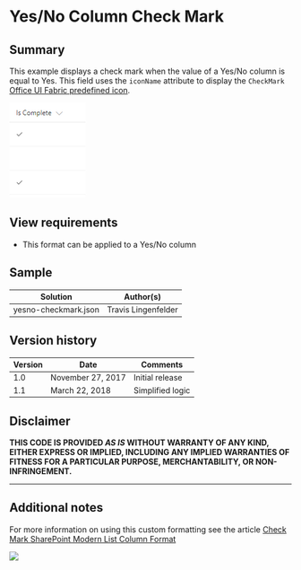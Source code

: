 # Yes/No Column Check Mark

## Summary
This example displays a check mark when the value of a Yes/No column is equal to Yes. This field uses the `iconName` attribute to display the `CheckMark` [Office UI Fabric predefined icon](https://developer.microsoft.com/en-us/fabric#/styles/icons).

![screenshot of the sample](./screenshot.png)

## View requirements
- This format can be applied to a Yes/No column

## Sample

Solution|Author(s)
--------|---------
yesno-checkmark.json | Travis Lingenfelder

## Version history

Version|Date|Comments
-------|----|--------
1.0|November 27, 2017|Initial release
1.1|March 22, 2018|Simplified logic

## Disclaimer
**THIS CODE IS PROVIDED *AS IS* WITHOUT WARRANTY OF ANY KIND, EITHER EXPRESS OR IMPLIED, INCLUDING ANY IMPLIED WARRANTIES OF FITNESS FOR A PARTICULAR PURPOSE, MERCHANTABILITY, OR NON-INFRINGEMENT.**

---

## Additional notes

For more information on using this custom formatting see the article [Check Mark SharePoint Modern List Column Format](http://www.constellationsolutions.com/how-to/check-mark-sharepoint-modern-list-column-format/)

<img src="https://telemetry.sharepointpnp.com/sp-dev-list-formatting/column-samples/yesno-checkmark" />